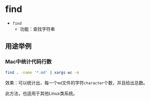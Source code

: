 # find

* `find`
  * 功能：查找字符串

## 用途举例

### Mac中统计代码行数

```bash
find . -name '*.md' | xargs wc -m
```

效果：可以统计出，每一个`md`文件的字符`character`个数，并且给出总数。

此方法，也适用于其他Linux类系统。

